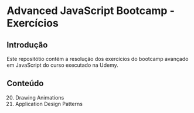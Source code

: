 # Advanced JavaScript Bootcamp - Exercícios
## Introdução
Este repositótio contém a resolução dos exercícios do bootcamp avançado em JavaScript do curso executado na Udemy.
## Conteúdo
20. Drawing Animations
21. Application Design Patterns